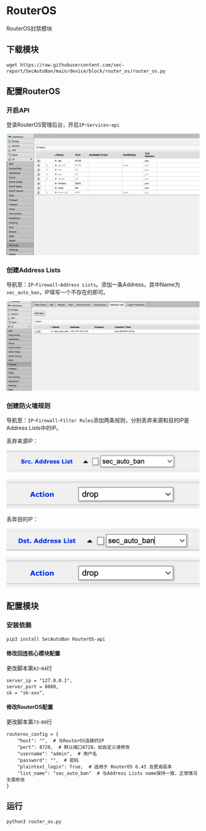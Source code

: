 # RouterOS

RouterOS封禁模块

## 下载模块

```
wget https://raw.githubusercontent.com/sec-report/SecAutoBan/main/device/block/router_os/router_os.py
```

## 配置RouterOS

### 开启API

登录RouterOS管理后台，开启`IP`-`Services`-`api`

![](./img/1.jpg)

### 创建Address Lists

导航至：`IP`-`Firewall`-`Address Lists`。添加一条Address，其中Name为`sec_auto_ban`，IP填写一个不存在的即可。

![](./img/2.jpg)

### 创建防火墙规则

导航至：`IP`-`Firewall`-`Filter Rules`添加两条规则，分别丢弃来源和目的IP是Address Lists中的IP。

丢弃来源IP：

![](./img/3.jpg)

![](./img/4.jpg)

丢弃目的IP：

![](./img/5.jpg)

![](./img/4.jpg)

## 配置模块

### 安装依赖

```
pip3 install SecAutoBan RouterOS-api
```

#### 修改回连核心模块配置

更改脚本第`82`-`84`行

```
server_ip = "127.0.0.1",
server_port = 8080,
sk = "sk-xxx",
```

#### 修改RouterOS配置

更改脚本第`73`-`80`行

```
routeros_config = {
    "host": "",  # 与RouterOS连接的IP
    "port": 8728,  # 默认端口8728，如自定义请修改
    "username": "admin",  # 用户名
    "password": "",  # 密码
    "plaintext_login": True,  # 适用于 RouterOS 6.43 及更高版本
    "list_name": "sec_auto_ban"  # 与Address Lists name保持一致，正常情况无需修改
}
```

## 运行

```shell
python3 router_os.py
```
